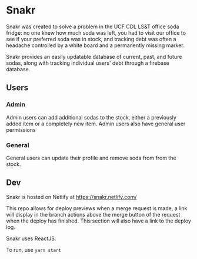 # Snakr

Snakr was created to solve a problem in the UCF CDL LS&T office soda fridge: no one knew how much soda was left, you had to visit our office to see if your preferred soda was in stock, and tracking debt was often a headache controlled by a white board and a permanently missing marker.

Snakr provides an easily updatable database of current, past, and future sodas, along with tracking individual users' debt through a firebase database.

## Users

### Admin

Admin users can add additional sodas to the stock, either a previously added item or a completely new item. Admin users also have general user permissions

### General

General users can update their profile and remove soda from from the stock.

## Dev

Snakr is hosted on Netlify at https://snakr.netlify.com/

This repo allows for deploy previews when a merge request is made, a link will display in the branch actions above the merge button of the request when the deploy has finished. This section will also have a link to the deploy log.

Snakr uses ReactJS.

To run, use `yarn start`
